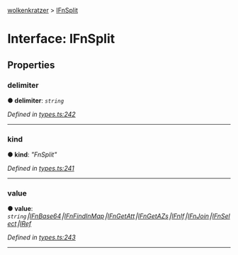 [wolkenkratzer](../README.md) > [IFnSplit](../interfaces/ifnsplit.md)



# Interface: IFnSplit


## Properties
<a id="delimiter"></a>

###  delimiter

**●  delimiter**:  *`string`* 

*Defined in [types.ts:242](https://github.com/arminhammer/wolkenkratzer/blob/25ba479/src/types.ts#L242)*





___

<a id="kind"></a>

###  kind

**●  kind**:  *"FnSplit"* 

*Defined in [types.ts:241](https://github.com/arminhammer/wolkenkratzer/blob/25ba479/src/types.ts#L241)*





___

<a id="value"></a>

###  value

**●  value**:  *`string`⎮[IFnBase64](ifnbase64.md)⎮[IFnFindInMap](ifnfindinmap.md)⎮[IFnGetAtt](ifngetatt.md)⎮[IFnGetAZs](ifngetazs.md)⎮[IFnIf](ifnif.md)⎮[IFnJoin](ifnjoin.md)⎮[IFnSelect](ifnselect.md)⎮[IRef](iref.md)* 

*Defined in [types.ts:243](https://github.com/arminhammer/wolkenkratzer/blob/25ba479/src/types.ts#L243)*





___



